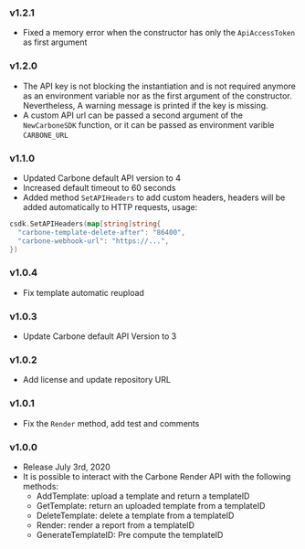 ### v1.2.1
 - Fixed a memory error when the constructor has only the `ApiAccessToken` as first argument

### v1.2.0
 - The API key is not blocking the instantiation and is not required anymore as an environment variable nor as the first argument of the constructor. Nevertheless, A warning message is printed if the key is missing.
 - A custom API url can be passed a second argument of the `NewCarboneSDK` function, or it can be passed as environment varible `CARBONE_URL`

### v1.1.0
 - Updated Carbone default API version to 4
 - Increased default timeout to 60 seconds
 - Added method `SetAPIHeaders` to add custom headers, headers will be added automatically to HTTP requests, usage:
  ```go
  csdk.SetAPIHeaders(map[string]string{
    "carbone-template-delete-after": "86400",
    "carbone-webhook-url": "https://...",
  })
  ```

### v1.0.4
 - Fix template automatic reupload

### v1.0.3
 - Update Carbone default API Version to 3

### v1.0.2
 - Add license and update repository URL

### v1.0.1
 - Fix the `Render` method, add test and comments

### v1.0.0
  - Release July 3rd, 2020
  - It is possible to interact with the Carbone Render API with the following methods:
    - AddTemplate: upload a template and return a templateID
    - GetTemplate: return an uploaded template from a templateID
    - DeleteTemplate: delete a template from a templateID
    - Render: render a report from a templateID
    - GenerateTemplateID: Pre compute the templateID
